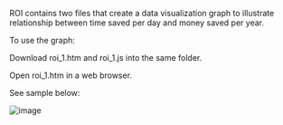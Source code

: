 ROI contains two files that create a data visualization graph to illustrate relationship between time saved per day and money saved per year.

To use the graph:

Download roi_1.htm and roi_1.js into the same folder.

Open roi_1.htm in a web browser.

See sample below: 


![image](https://user-images.githubusercontent.com/40044568/99611154-27614a80-29e1-11eb-863b-1eebcb0127bc.png)
